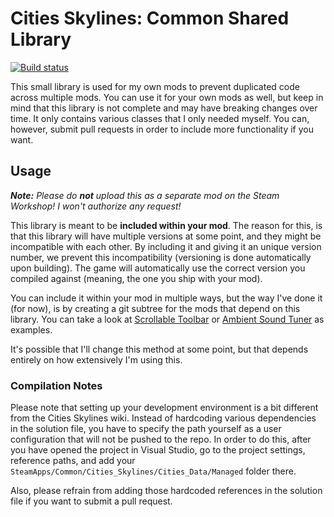 # Cities Skylines: Common Shared Library
[![Build status](https://ci.appveyor.com/api/projects/status/n8d0t6pp7x3b0gel/branch/master?svg=true)](https://ci.appveyor.com/project/Archomeda/csl-common-shared-library/branch/master)

This small library is used for my own mods to prevent duplicated code across
multiple mods. You can use it for your own mods as well, but keep in mind that
this library is not complete and may have breaking changes over time. It only
contains various classes that I only needed myself. You can, however, submit
pull requests in order to include more functionality if you want.

## Usage
***Note:*** *Please do* ***not*** *upload this as a separate mod on the Steam
Workshop! I won't authorize any request!*

This library is meant to be **included within your mod**. The reason for this,
is that this library will have multiple versions at some point, and they might
be incompatible with each other. By including it and giving it an unique version
number, we prevent this incompatibility (versioning is done automatically upon
building). The game will automatically use the correct version you compiled
against (meaning, the one you ship with your mod).

You can include it within your mod in multiple ways, but the way I've done it
(for now), is by creating a git subtree for the mods that depend on this
library. You can take a look at
[Scrollable Toolbar](https://github.com/Archomeda/csl-scrollable-toolbar) or
[Ambient Sound Tuner](https://github.com/Archomeda/csl-ambient-sounds-tuner) as
examples.

It's possible that I'll change this method at some point, but that depends
entirely on how extensively I'm using this.

### Compilation Notes
Please note that setting up your development environment is a bit different from
the Cities Skylines wiki. Instead of hardcoding various dependencies in the
solution file, you have to specify the path yourself as a user configuration
that will not be pushed to the repo. In order to do this, after you have opened
the project in Visual Studio, go to the project settings, reference paths, and
add your `SteamApps/Common/Cities_Skylines/Cities_Data/Managed` folder there.

Also, please refrain from adding those hardcoded references in the solution
file if you want to submit a pull request.
